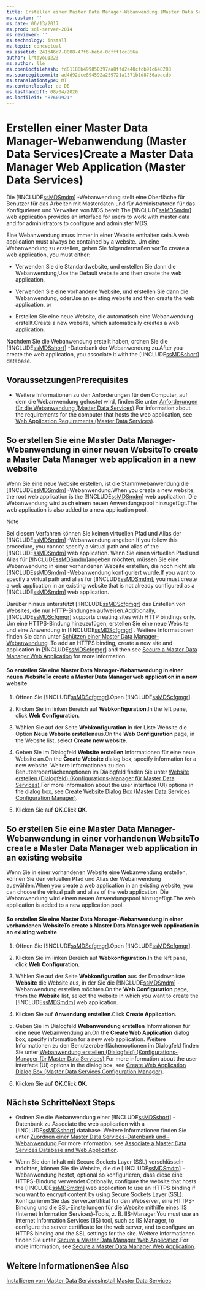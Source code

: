 ```yaml
---
title: Erstellen einer Master Data Manager-Webanwendung (Master Data Services) | Microsoft-Dokumentation
ms.custom: ''
ms.date: 06/13/2017
ms.prod: sql-server-2014
ms.reviewer: ''
ms.technology: install
ms.topic: conceptual
ms.assetid: 241d46d7-8008-47f6-bebd-0dfff1cc856a
author: lrtoyou1223
ms.author: lle
ms.openlocfilehash: fd81188b499850397aa8ffd2e40cfcb91c648288
ms.sourcegitcommit: ad4d92dce894592a259721a1571b1d8736abacdb
ms.translationtype: MT
ms.contentlocale: de-DE
ms.lasthandoff: 08/04/2020
ms.locfileid: "87609921"
---
```

# <a name="create-a-master-data-manager-web-application-master-data-services"></a><span data-ttu-id="50842-102">Erstellen einer Master Data Manager-Webanwendung (Master Data Services)</span><span class="sxs-lookup"><span data-stu-id="50842-102">Create a Master Data Manager Web Application (Master Data Services)</span></span>
  <span data-ttu-id="50842-103">Die [!INCLUDE[ssMDSmdm](../../includes/ssmdsmdm-md.md)] -Webanwendung stellt eine Oberfläche für Benutzer für das Arbeiten mit Masterdaten und für Administratoren für das Konfigurieren und Verwalten von MDS bereit.</span><span class="sxs-lookup"><span data-stu-id="50842-103">The [!INCLUDE[ssMDSmdm](../../includes/ssmdsmdm-md.md)] web application provides an interface for users to work with master data and for administrators to configure and administer MDS.</span></span>  
  
 <span data-ttu-id="50842-104">Eine Webanwendung muss immer in einer Website enthalten sein.</span><span class="sxs-lookup"><span data-stu-id="50842-104">A web application must always be contained by a website.</span></span> <span data-ttu-id="50842-105">Um eine Webanwendung zu erstellen, gehen Sie folgendermaßen vor:</span><span class="sxs-lookup"><span data-stu-id="50842-105">To create a web application, you must either:</span></span>  
  
-   <span data-ttu-id="50842-106">Verwenden Sie die Standardwebsite, und erstellen Sie dann die Webanwendung,</span><span class="sxs-lookup"><span data-stu-id="50842-106">Use the Default website and then create the web application,</span></span>  
  
-   <span data-ttu-id="50842-107">Verwenden Sie eine vorhandene Website, und erstellen Sie dann die Webanwendung, oder</span><span class="sxs-lookup"><span data-stu-id="50842-107">Use an existing website and then create the web application, or</span></span>  
  
-   <span data-ttu-id="50842-108">Erstellen Sie eine neue Website, die automatisch eine Webanwendung erstellt.</span><span class="sxs-lookup"><span data-stu-id="50842-108">Create a new website, which automatically creates a web application.</span></span>  
  
 <span data-ttu-id="50842-109">Nachdem Sie die Webanwendung erstellt haben, ordnen Sie die [!INCLUDE[ssMDSshort](../../includes/ssmdsshort-md.md)] -Datenbank der Webanwendung zu.</span><span class="sxs-lookup"><span data-stu-id="50842-109">After you create the web application, you associate it with the [!INCLUDE[ssMDSshort](../../includes/ssmdsshort-md.md)] database.</span></span>  
  
## <a name="prerequisites"></a><span data-ttu-id="50842-110">Voraussetzungen</span><span class="sxs-lookup"><span data-stu-id="50842-110">Prerequisites</span></span>  
  
-   <span data-ttu-id="50842-111">Weitere Informationen zu den Anforderungen für den Computer, auf dem die Webanwendung gehostet wird, finden Sie unter [Anforderungen für die Webanwendung &#40;Master Data Services&#41;](web-application-requirements-master-data-services.md).</span><span class="sxs-lookup"><span data-stu-id="50842-111">For information about the requirements for the computer that hosts the web application, see [Web Application Requirements &#40;Master Data Services&#41;](web-application-requirements-master-data-services.md).</span></span>  
  
## <a name="to-create-a-master-data-manager-web-application-in-a-new-website"></a><span data-ttu-id="50842-112">So erstellen Sie eine Master Data Manager-Webanwendung in einer neuen Website</span><span class="sxs-lookup"><span data-stu-id="50842-112">To create a Master Data Manager web application in a new website</span></span>  
 <span data-ttu-id="50842-113">Wenn Sie eine neue Website erstellen, ist die Stammwebanwendung die [!INCLUDE[ssMDSmdm](../../includes/ssmdsmdm-md.md)] -Webanwendung.</span><span class="sxs-lookup"><span data-stu-id="50842-113">When you create a new website, the root web application is the [!INCLUDE[ssMDSmdm](../../includes/ssmdsmdm-md.md)] web application.</span></span> <span data-ttu-id="50842-114">Die Webanwendung wird auch einem neuen Anwendungspool hinzugefügt.</span><span class="sxs-lookup"><span data-stu-id="50842-114">The web application is also added to a new application pool.</span></span>  
  
> [!NOTE]  
>  <span data-ttu-id="50842-115">Bei diesem Verfahren können Sie keinen virtuellen Pfad und Alias der [!INCLUDE[ssMDSmdm](../../includes/ssmdsmdm-md.md)] -Webanwendung angeben.</span><span class="sxs-lookup"><span data-stu-id="50842-115">If you follow this procedure, you cannot specify a virtual path and alias of the [!INCLUDE[ssMDSmdm](../../includes/ssmdsmdm-md.md)] web application.</span></span> <span data-ttu-id="50842-116">Wenn Sie einen virtuellen Pfad und Alias für [!INCLUDE[ssMDSmdm](../../includes/ssmdsmdm-md.md)]angeben möchten, müssen Sie eine Webanwendung in einer vorhandenen Website erstellen, die noch nicht als [!INCLUDE[ssMDSmdm](../../includes/ssmdsmdm-md.md)] -Webanwendung konfiguriert wurde.</span><span class="sxs-lookup"><span data-stu-id="50842-116">If you want to specify a virtual path and alias for [!INCLUDE[ssMDSmdm](../../includes/ssmdsmdm-md.md)], you must create a web application in an existing website that is not already configured as a [!INCLUDE[ssMDSmdm](../../includes/ssmdsmdm-md.md)] web application.</span></span>  
  
 <span data-ttu-id="50842-117">Darüber hinaus unterstützt [!INCLUDE[ssMDScfgmgr](../../includes/ssmdscfgmgr-md.md)] das Erstellen von Websites, die nur HTTP-Bindungen aufweisen.</span><span class="sxs-lookup"><span data-stu-id="50842-117">Additionally, [!INCLUDE[ssMDScfgmgr](../../includes/ssmdscfgmgr-md.md)] supports creating sites with HTTP bindings only.</span></span> <span data-ttu-id="50842-118">Um eine HTTPS-Bindung hinzuzufügen, erstellen Sie eine neue Website und eine Anwendung in [!INCLUDE[ssMDScfgmgr](../../includes/ssmdscfgmgr-md.md)] . Weitere Informationen finden Sie dann unter [Schützen einer Master Data Manager-Webanwendung](secure-a-master-data-manager-web-application.md) .</span><span class="sxs-lookup"><span data-stu-id="50842-118">To add an HTTPS binding, create a new site and application in [!INCLUDE[ssMDScfgmgr](../../includes/ssmdscfgmgr-md.md)] and then see [Secure a Master Data Manager Web Application](secure-a-master-data-manager-web-application.md) for more information.</span></span>  
  
#### <a name="to-create-a-master-data-manager-web-application-in-a-new-website"></a><span data-ttu-id="50842-119">So erstellen Sie eine Master Data Manager-Webanwendung in einer neuen Website</span><span class="sxs-lookup"><span data-stu-id="50842-119">To create a Master Data Manager web application in a new website</span></span>  
  
1.  <span data-ttu-id="50842-120">Öffnen Sie [!INCLUDE[ssMDScfgmgr](../../includes/ssmdscfgmgr-md.md)].</span><span class="sxs-lookup"><span data-stu-id="50842-120">Open [!INCLUDE[ssMDScfgmgr](../../includes/ssmdscfgmgr-md.md)].</span></span>  
  
2.  <span data-ttu-id="50842-121">Klicken Sie im linken Bereich auf **Webkonfiguration**.</span><span class="sxs-lookup"><span data-stu-id="50842-121">In the left pane, click **Web Configuration**.</span></span>  
  
3.  <span data-ttu-id="50842-122">Wählen Sie auf der Seite **Webkonfiguration** in der Liste Website die Option **Neue Website erstellen**aus.</span><span class="sxs-lookup"><span data-stu-id="50842-122">On the **Web Configuration** page, in the Website list, select **Create new website**.</span></span>  
  
4.  <span data-ttu-id="50842-123">Geben Sie im Dialogfeld **Website erstellen** Informationen für eine neue Website an.</span><span class="sxs-lookup"><span data-stu-id="50842-123">On the **Create Website** dialog box, specify information for a new website.</span></span> <span data-ttu-id="50842-124">Weitere Informationen zu den Benutzeroberflächenoptionen im Dialogfeld finden Sie unter [Website erstellen (Dialogfeld) &#40;Konfigurations-Manager für Master Data Services&#41;](../create-website-dialog-box-master-data-services-configuration-manager.md).</span><span class="sxs-lookup"><span data-stu-id="50842-124">For more information about the user interface (UI) options in the dialog box, see [Create Website Dialog Box &#40;Master Data Services Configuration Manager&#41;](../create-website-dialog-box-master-data-services-configuration-manager.md).</span></span>  
  
5.  <span data-ttu-id="50842-125">Klicken Sie auf **OK**.</span><span class="sxs-lookup"><span data-stu-id="50842-125">Click **OK**.</span></span>  
  
## <a name="to-create-a-master-data-manager-web-application-in-an-existing-website"></a><span data-ttu-id="50842-126">So erstellen Sie eine Master Data Manager-Webanwendung in einer vorhandenen Website</span><span class="sxs-lookup"><span data-stu-id="50842-126">To create a Master Data Manager web application in an existing website</span></span>  
 <span data-ttu-id="50842-127">Wenn Sie in einer vorhandenen Website eine Webanwendung erstellen, können Sie den virtuellen Pfad und Alias der Webanwendung auswählen.</span><span class="sxs-lookup"><span data-stu-id="50842-127">When you create a web application in an existing website, you can choose the virtual path and alias of the web application.</span></span> <span data-ttu-id="50842-128">Die Webanwendung wird einem neuen Anwendungspool hinzugefügt.</span><span class="sxs-lookup"><span data-stu-id="50842-128">The web application is added to a new application pool.</span></span>  
  
#### <a name="to-create-a-master-data-manager-web-application-in-an-existing-website"></a><span data-ttu-id="50842-129">So erstellen Sie eine Master Data Manager-Webanwendung in einer vorhandenen Website</span><span class="sxs-lookup"><span data-stu-id="50842-129">To create a Master Data Manager web application in an existing website</span></span>  
  
1.  <span data-ttu-id="50842-130">Öffnen Sie [!INCLUDE[ssMDScfgmgr](../../includes/ssmdscfgmgr-md.md)].</span><span class="sxs-lookup"><span data-stu-id="50842-130">Open [!INCLUDE[ssMDScfgmgr](../../includes/ssmdscfgmgr-md.md)].</span></span>  
  
2.  <span data-ttu-id="50842-131">Klicken Sie im linken Bereich auf **Webkonfiguration**.</span><span class="sxs-lookup"><span data-stu-id="50842-131">In the left pane, click **Web Configuration**.</span></span>  
  
3.  <span data-ttu-id="50842-132">Wählen Sie auf der Seite **Webkonfiguration** aus der Dropdownliste **Website** die Website aus, in der Sie die [!INCLUDE[ssMDSmdm](../../includes/ssmdsmdm-md.md)] -Webanwendung erstellen möchten.</span><span class="sxs-lookup"><span data-stu-id="50842-132">On the **Web Configuration** page, from the **Website** list, select the website in which you want to create the [!INCLUDE[ssMDSmdm](../../includes/ssmdsmdm-md.md)] web application.</span></span>  
  
4.  <span data-ttu-id="50842-133">Klicken Sie auf **Anwendung erstellen**.</span><span class="sxs-lookup"><span data-stu-id="50842-133">Click **Create Application**.</span></span>  
  
5.  <span data-ttu-id="50842-134">Geben Sie im Dialogfeld **Webanwendung erstellen** Informationen für eine neue Webanwendung an.</span><span class="sxs-lookup"><span data-stu-id="50842-134">On the **Create Web Application** dialog box, specify information for a new web application.</span></span> <span data-ttu-id="50842-135">Weitere Informationen zu den Benutzeroberflächenoptionen im Dialogfeld finden Sie unter [Webanwendung erstellen (Dialogfeld) &#40;Konfigurations-Manager für Master Data Services&#41;](../create-web-application-dialog-box-master-data-services-configuration-manager.md).</span><span class="sxs-lookup"><span data-stu-id="50842-135">For more information about the user interface (UI) options in the dialog box, see [Create Web Application Dialog Box &#40;Master Data Services Configuration Manager&#41;](../create-web-application-dialog-box-master-data-services-configuration-manager.md).</span></span>  
  
6.  <span data-ttu-id="50842-136">Klicken Sie auf **OK**.</span><span class="sxs-lookup"><span data-stu-id="50842-136">Click **OK**.</span></span>  
  
## <a name="next-steps"></a><span data-ttu-id="50842-137">Nächste Schritte</span><span class="sxs-lookup"><span data-stu-id="50842-137">Next Steps</span></span>  
  
-   <span data-ttu-id="50842-138">Ordnen Sie die Webanwendung einer [!INCLUDE[ssMDSshort](../../includes/ssmdsshort-md.md)] -Datenbank zu.</span><span class="sxs-lookup"><span data-stu-id="50842-138">Associate the web application with a [!INCLUDE[ssMDSshort](../../includes/ssmdsshort-md.md)] database.</span></span> <span data-ttu-id="50842-139">Weitere Informationen finden Sie unter [Zuordnen einer Master Data Services-Datenbank und -Webanwendung](associate-a-master-data-services-database-and-web-application.md).</span><span class="sxs-lookup"><span data-stu-id="50842-139">For more information, see [Associate a Master Data Services Database and Web Application](associate-a-master-data-services-database-and-web-application.md).</span></span>  
  
-   <span data-ttu-id="50842-140">Wenn Sie den Inhalt mit Secure Sockets Layer (SSL) verschlüsseln möchten, können Sie die Website, die die [!INCLUDE[ssMDSmdm](../../includes/ssmdsmdm-md.md)] -Webanwendung hostet, optional so konfigurieren, dass diese eine HTTPS-Bindung verwendet.</span><span class="sxs-lookup"><span data-stu-id="50842-140">Optionally, configure the website that hosts the [!INCLUDE[ssMDSmdm](../../includes/ssmdsmdm-md.md)] web application to use an HTTPS binding if you want to encrypt content by using Secure Sockets Layer (SSL).</span></span> <span data-ttu-id="50842-141">Konfigurieren Sie das Serverzertifikat für den Webserver, eine HTTPS-Bindung und die SSL-Einstellungen für die Website mithilfe eines IIS (Internet Information Services)-Tools, z. B. IIS-Manager.</span><span class="sxs-lookup"><span data-stu-id="50842-141">You must use an Internet Information Services (IIS) tool, such as IIS Manager, to configure the server certificate for the web server, and to configure an HTTPS binding and the SSL settings for the site.</span></span> <span data-ttu-id="50842-142">Weitere Informationen finden Sie unter [Secure a Master Data Manager Web Application](secure-a-master-data-manager-web-application.md).</span><span class="sxs-lookup"><span data-stu-id="50842-142">For more information, see [Secure a Master Data Manager Web Application](secure-a-master-data-manager-web-application.md).</span></span>  
  
## <a name="see-also"></a><span data-ttu-id="50842-143">Weitere Informationen</span><span class="sxs-lookup"><span data-stu-id="50842-143">See Also</span></span>  
 [<span data-ttu-id="50842-144">Installieren von Master Data Services</span><span class="sxs-lookup"><span data-stu-id="50842-144">Install Master Data Services</span></span>](install-master-data-services.md)  
  
  
